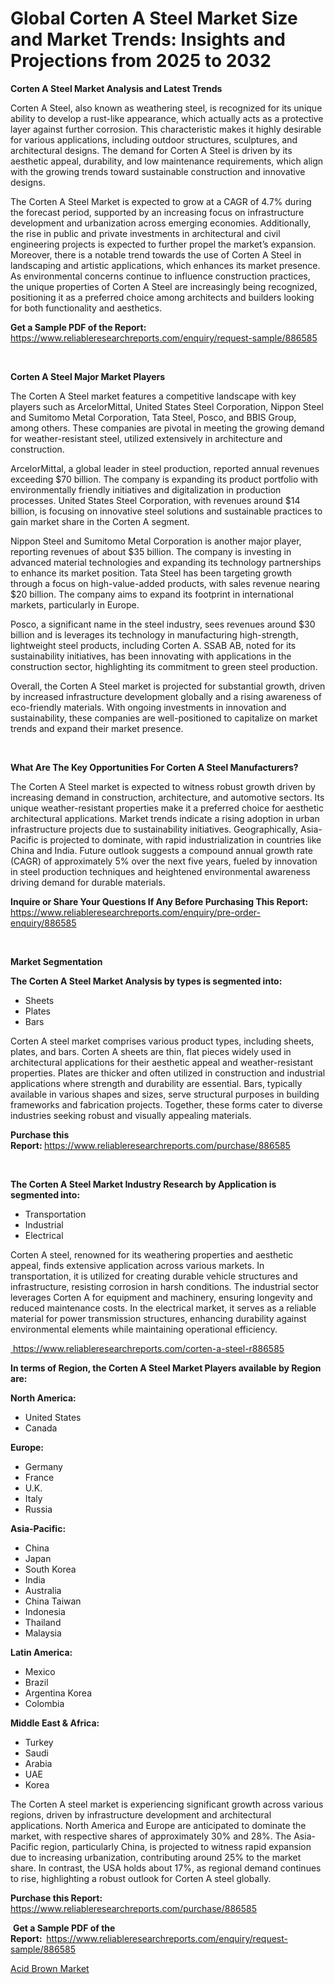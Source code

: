 <p><h1>Global Corten A Steel Market Size and Market Trends: Insights and Projections from 2025 to 2032</h1></p><p><strong>Corten A Steel Market Analysis and Latest Trends</strong></p>
<p><p>Corten A Steel, also known as weathering steel, is recognized for its unique ability to develop a rust-like appearance, which actually acts as a protective layer against further corrosion. This characteristic makes it highly desirable for various applications, including outdoor structures, sculptures, and architectural designs. The demand for Corten A Steel is driven by its aesthetic appeal, durability, and low maintenance requirements, which align with the growing trends toward sustainable construction and innovative designs.</p><p>The Corten A Steel Market is expected to grow at a CAGR of 4.7% during the forecast period, supported by an increasing focus on infrastructure development and urbanization across emerging economies. Additionally, the rise in public and private investments in architectural and civil engineering projects is expected to further propel the market’s expansion. Moreover, there is a notable trend towards the use of Corten A Steel in landscaping and artistic applications, which enhances its market presence. As environmental concerns continue to influence construction practices, the unique properties of Corten A Steel are increasingly being recognized, positioning it as a preferred choice among architects and builders looking for both functionality and aesthetics.</p></p>
<p><strong>Get a Sample PDF of the Report:&nbsp;</strong> <a href="https://www.reliableresearchreports.com/enquiry/request-sample/886585?utm_campaign=2714&utm_medium=2&utm_source=Github&utm_content=ia&utm_term=31032025&utm_id=corten-a-steel">https://www.reliableresearchreports.com/enquiry/request-sample/886585</a></p>
<p>&nbsp;</p>
<p><strong>Corten A Steel Major Market Players</strong></p>
<p><p>The Corten A Steel market features a competitive landscape with key players such as ArcelorMittal, United States Steel Corporation, Nippon Steel and Sumitomo Metal Corporation, Tata Steel, Posco, and BBIS Group, among others. These companies are pivotal in meeting the growing demand for weather-resistant steel, utilized extensively in architecture and construction.</p><p>ArcelorMittal, a global leader in steel production, reported annual revenues exceeding $70 billion. The company is expanding its product portfolio with environmentally friendly initiatives and digitalization in production processes. United States Steel Corporation, with revenues around $14 billion, is focusing on innovative steel solutions and sustainable practices to gain market share in the Corten A segment.</p><p>Nippon Steel and Sumitomo Metal Corporation is another major player, reporting revenues of about $35 billion. The company is investing in advanced material technologies and expanding its technology partnerships to enhance its market position. Tata Steel has been targeting growth through a focus on high-value-added products, with sales revenue nearing $20 billion. The company aims to expand its footprint in international markets, particularly in Europe.</p><p>Posco, a significant name in the steel industry, sees revenues around $30 billion and is leverages its technology in manufacturing high-strength, lightweight steel products, including Corten A. SSAB AB, noted for its sustainability initiatives, has been innovating with applications in the construction sector, highlighting its commitment to green steel production.</p><p>Overall, the Corten A Steel market is projected for substantial growth, driven by increased infrastructure development globally and a rising awareness of eco-friendly materials. With ongoing investments in innovation and sustainability, these companies are well-positioned to capitalize on market trends and expand their market presence.</p></p>
<p>&nbsp;</p>
<p><strong>What Are The Key Opportunities For Corten A Steel Manufacturers?</strong></p>
<p><p>The Corten A Steel market is expected to witness robust growth driven by increasing demand in construction, architecture, and automotive sectors. Its unique weather-resistant properties make it a preferred choice for aesthetic architectural applications. Market trends indicate a rising adoption in urban infrastructure projects due to sustainability initiatives. Geographically, Asia-Pacific is projected to dominate, with rapid industrialization in countries like China and India. Future outlook suggests a compound annual growth rate (CAGR) of approximately 5% over the next five years, fueled by innovation in steel production techniques and heightened environmental awareness driving demand for durable materials.</p></p>
<p><strong>Inquire or Share Your Questions If Any Before Purchasing This Report:</strong> <a href="https://www.reliableresearchreports.com/enquiry/pre-order-enquiry/886585?utm_campaign=2714&utm_medium=2&utm_source=Github&utm_content=ia&utm_term=31032025&utm_id=corten-a-steel">https://www.reliableresearchreports.com/enquiry/pre-order-enquiry/886585</a></p>
<p>&nbsp;</p>
<p><strong>Market Segmentation</strong></p>
<p><strong>The Corten A Steel Market Analysis by types is segmented into:</strong></p>
<p><ul><li>Sheets</li><li>Plates</li><li>Bars</li></ul></p>
<p><p>Corten A steel market comprises various product types, including sheets, plates, and bars. Corten A sheets are thin, flat pieces widely used in architectural applications for their aesthetic appeal and weather-resistant properties. Plates are thicker and often utilized in construction and industrial applications where strength and durability are essential. Bars, typically available in various shapes and sizes, serve structural purposes in building frameworks and fabrication projects. Together, these forms cater to diverse industries seeking robust and visually appealing materials.</p></p>
<p><strong>Purchase this Report:&nbsp;</strong><a href="https://www.reliableresearchreports.com/purchase/886585?utm_campaign=2714&utm_medium=2&utm_source=Github&utm_content=ia&utm_term=31032025&utm_id=corten-a-steel">https://www.reliableresearchreports.com/purchase/886585</a></p>
<p>&nbsp;</p>
<p><strong>The Corten A Steel Market Industry Research by Application is segmented into:</strong></p>
<p><ul><li>Transportation</li><li>Industrial</li><li>Electrical</li></ul></p>
<p><p>Corten A steel, renowned for its weathering properties and aesthetic appeal, finds extensive application across various markets. In transportation, it is utilized for creating durable vehicle structures and infrastructure, resisting corrosion in harsh conditions. The industrial sector leverages Corten A for equipment and machinery, ensuring longevity and reduced maintenance costs. In the electrical market, it serves as a reliable material for power transmission structures, enhancing durability against environmental elements while maintaining operational efficiency.</p></p>
<p><a href="https://www.reliableresearchreports.com/corten-a-steel-r886585?utm_campaign=2714&utm_medium=2&utm_source=Github&utm_content=ia&utm_term=31032025&utm_id=corten-a-steel">&nbsp;https://www.reliableresearchreports.com/corten-a-steel-r886585</a></p>
<p><strong>In terms of Region, the Corten A Steel Market Players available by Region are:</strong></p>
<p>
    <p> <strong> North America: </strong>
        <ul>
            <li>United States</li>
            <li>Canada</li>
        </ul>
        </p> 
    <p> <strong> Europe: </strong>
        <ul>
            <li>Germany</li>
            <li>France</li>
            <li>U.K.</li>
            <li>Italy</li>
            <li>Russia</li>
        </ul>
        </p> 
    <p> <strong> Asia-Pacific: </strong>
        <ul>
            <li>China</li>
            <li>Japan</li>
            <li>South Korea</li>
            <li>India</li>
            <li>Australia</li>
            <li>China Taiwan</li>
            <li>Indonesia</li>
            <li>Thailand</li>
            <li>Malaysia</li>
        </ul>
        </p> 
    <p> <strong> Latin America: </strong>
        <ul>
            <li>Mexico</li>
            <li>Brazil</li>
            <li>Argentina Korea</li>
            <li>Colombia</li>
        </ul>
        </p> 
    <p> <strong> Middle East & Africa: </strong>
        <ul>
            <li>Turkey</li>
            <li>Saudi</li>
            <li>Arabia</li>
            <li>UAE</li>
            <li>Korea</li>
        </ul>
    </p>
    </p>
<p><p>The Corten A steel market is experiencing significant growth across various regions, driven by infrastructure development and architectural applications. North America and Europe are anticipated to dominate the market, with respective shares of approximately 30% and 28%. The Asia-Pacific region, particularly China, is projected to witness rapid expansion due to increasing urbanization, contributing around 25% to the market share. In contrast, the USA holds about 17%, as regional demand continues to rise, highlighting a robust outlook for Corten A steel globally.</p></p>
<p><strong>Purchase this Report: </strong><a href="https://www.reliableresearchreports.com/purchase/886585?utm_campaign=2714&utm_medium=2&utm_source=Github&utm_content=ia&utm_term=31032025&utm_id=corten-a-steel">https://www.reliableresearchreports.com/purchase/886585</a></p>
<p>&nbsp;<strong>Get a Sample PDF of the Report:&nbsp;&nbsp;</strong><a href="https://www.reliableresearchreports.com/enquiry/request-sample/886585?utm_campaign=2714&utm_medium=2&utm_source=Github&utm_content=ia&utm_term=31032025&utm_id=corten-a-steel">https://www.reliableresearchreports.com/enquiry/request-sample/886585</a></p>
<p><strong></strong></p>
<p><p><a href="https://github.com/nabadeneme/Market-Research-Report-List-1/blob/main/acid-brown-market.md?utm_campaign=2714&utm_medium=2&utm_source=Github&utm_content=ia&utm_term=31032025&utm_id=corten-a-steel">Acid Brown Market</a></p></p>